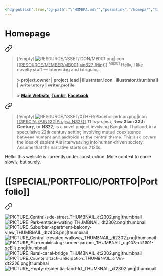 ```yaml
---
{"dg-publish":true,"dg-path":"\"HOMEPA.md\"","permalink":"/homepa/","title":"Homepage","tags":["#-special","gardenEntry"]}
---
```


# Homepage


<div class="transclusion internal-embed is-loaded"><a class="markdown-embed-link" href="/resource/member/mb-001/#profile" aria-label="Open link"><svg xmlns="http://www.w3.org/2000/svg" width="24" height="24" viewBox="0 0 24 24" fill="none" stroke="currentColor" stroke-width="2" stroke-linecap="round" stroke-linejoin="round" class="svg-icon lucide-link"><path d="M10 13a5 5 0 0 0 7.54.54l3-3a5 5 0 0 0-7.07-7.07l-1.72 1.71"></path><path d="M14 11a5 5 0 0 0-7.54-.54l-3 3a5 5 0 0 0 7.07 7.07l1.71-1.71"></path></svg></a><div class="markdown-embed">



>[!empty]
> ![RESOURCE/ASSET/ICON/MB001.png|icon](/img/user/RESOURCE/ASSET/ICON/MB001.png) <u class="title">[[RESOURCE/MEMBER/MB001\|nin827 (Nin)]]</u> <sup>MB001</sup>
> Hello, I like novelty stuff — interesting and intriguing. <b><br><br>\> project.owner | project.lead | illustrator.icon | illustrator.thumbnail | writer.story | writer.profile</b> <b><br><br>\> [Main Website](https://nin827.github.io/), [Tumblr](https://www.tumblr.com/nin827), [Facebook](https://www.facebook.com/nin827)</b>

</div></div>


<div class="transclusion internal-embed is-loaded"><a class="markdown-embed-link" href="/special/pjns-22/#profile" aria-label="Open link"><svg xmlns="http://www.w3.org/2000/svg" width="24" height="24" viewBox="0 0 24 24" fill="none" stroke="currentColor" stroke-width="2" stroke-linecap="round" stroke-linejoin="round" class="svg-icon lucide-link"><path d="M10 13a5 5 0 0 0 7.54.54l3-3a5 5 0 0 0-7.07-7.07l-1.72 1.71"></path><path d="M14 11a5 5 0 0 0-7.54-.54l-3 3a5 5 0 0 0 7.07 7.07l1.71-1.71"></path></svg></a><div class="markdown-embed">



>[!empty]
> ![RESOURCE/ASSET/OTHER/PlaceholderIcon.png|icon](/img/user/RESOURCE/ASSET/OTHER/PlaceholderIcon.png) <u class="title">[[SPECIAL/PJNS22\|Project NS22]]</u>
> This project, __New Siam 22th Century__, or __NS22__, is a novel project involving Bangkok, Thailand, in a speculative 22th century setting involving mutual coexistence between humans and androids as the central theme. This also covers the idea of sapient AIs interweaving into human-driven society. Assume that the narrative starts on 2120s.

</div></div>


Hello, this website is currently under construction. More content to come slowly, but surely.

# [[SPECIAL/PORTFOLIO/PORTFO\|Portfolio]]


<div class="transclusion internal-embed is-loaded"><a class="markdown-embed-link" href="/special/portfolio/portfo/#preview" aria-label="Open link"><svg xmlns="http://www.w3.org/2000/svg" width="24" height="24" viewBox="0 0 24 24" fill="none" stroke="currentColor" stroke-width="2" stroke-linecap="round" stroke-linejoin="round" class="svg-icon lucide-link"><path d="M10 13a5 5 0 0 0 7.54.54l3-3a5 5 0 0 0-7.07-7.07l-1.72 1.71"></path><path d="M14 11a5 5 0 0 0-7.54-.54l-3 3a5 5 0 0 0 7.07 7.07l1.71-1.71"></path></svg></a><div class="markdown-embed">



![PICTURE_Central-side-street_THUMBNAIL_dt2302.png|thumbnail](/img/user/RESOURCE/ASSET/ARTWORK/PICTURE_Central-side-street_THUMBNAIL_dt2302.png)
![PICTURE_Park-entrace-waiting_THUMBNAIL_dt2302.png|thumbnail](/img/user/RESOURCE/ASSET/ARTWORK/PICTURE_Park-entrace-waiting_THUMBNAIL_dt2302.png)
![PICTURE_Suburban-apartment-balcony-view_THUMBNAIL_dt2408.png|thumbnail](/img/user/RESOURCE/ASSET/ARTWORK/PICTURE_Suburban-apartment-balcony-view_THUMBNAIL_dt2408.png)
![PICTURE_Central-elevated-walkway_THUMBNAIL_dt2302.png|thumbnail](/img/user/RESOURCE/ASSET/ARTWORK/PICTURE_Central-elevated-walkway_THUMBNAIL_dt2302.png)
![PICTURE_Ella-reminiscing-former-partner_THUMBNAIL_cg003-dt2501-scElla.png|thumbnail](/img/user/RESOURCE/ASSET/ARTWORK/PICTURE_Ella-reminiscing-former-partner_THUMBNAIL_cg003-dt2501-scElla.png)
![PICTURE_Rural-canal-bridge_THUMBNAIL_dt2302.png|thumbnail](/img/user/RESOURCE/ASSET/ARTWORK/PICTURE_Rural-canal-bridge_THUMBNAIL_dt2302.png)
![PICTURE_Counterattack-anticipation_THUMBNAIL_crVin-dt2206.png|thumbnail](/img/user/RESOURCE/ASSET/ARTWORK/PICTURE_Counterattack-anticipation_THUMBNAIL_crVin-dt2206.png)
![PICTURE_Empty-residential-land-lot_THUMBNAIL_dt2302.png|thumbnail](/img/user/RESOURCE/ASSET/ARTWORK/PICTURE_Empty-residential-land-lot_THUMBNAIL_dt2302.png)

</div></div>
